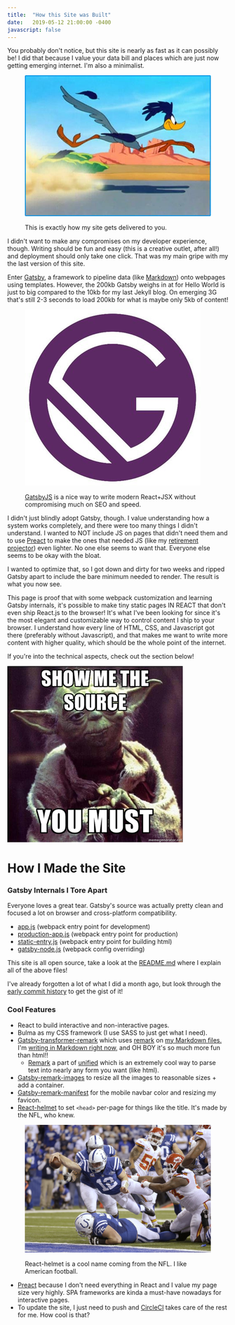 ```yaml
---
title:  "How this Site was Built"
date:   2019-05-12 21:00:00 -0400
javascript: false
---
```

You probably don't notice, but this site is nearly as fast as it can possibly be! I did that because I value your data bill and places which are just now getting emerging internet. I'm also a minimalist.
<figure>

![Road runner](./road-runner.jpg)
<figcaption>This is exactly how my site gets delivered to you.</figcaption>
</figure>

I didn't want to make any compromises on my developer experience, though. Writing should be fun and easy (this is a creative outlet, after all!) and deployment should only take one click. That was my main gripe with my the last version of this site.

Enter [Gatsby](https://gatsbyjs.org), a framework to pipeline data (like [Markdown](https://en.wikipedia.org/wiki/Markdown)) onto webpages using templates. However, the 200kb Gatsby weighs in at for Hello World is just to big compared to the 10kb for my last Jekyll blog. On emerging 3G that's still 2-3 seconds to load 200kb for what is maybe only 5kb of content!
<figure>

![Gatsby logo](./gatsby-logo.jpg)
<figcaption>

[GatsbyJS](https://www.gatsbyjs.org) is a nice way to write modern React+JSX without compromising much on SEO and speed.</figcaption>
</figure>

I didn't just blindly adopt Gatsby, though. I value understanding how a system works completely, and there were too many things I didn't understand. I wanted to NOT include JS on pages that didn't need them and to use [Preact](https://preactjs.com) to make the ones that needed JS (like my [retirement projector](/posts/money/early-retirement)) even lighter. No one else seems to want that. Everyone else seems to be okay with the bloat.

I wanted to optimize that, so I got down and dirty for two weeks and ripped Gatsby apart to include the bare minimum needed to render. The result is what you now see.

This page is proof that with some webpack customization and learning Gatsby internals, it's possible to make tiny static pages IN REACT that don't even ship React.js to the browser!
It's what I've been looking for since it's the most elegant and customizable way to control content I ship to your browser.
I understand how every line of HTML, CSS, and Javascript got there (preferably without Javascript), and that makes me want to write more content with higher quality, which should be the whole point of the internet.

If you're into the technical aspects, check out the section below!

![Show me the source](./show-me-the-source-yoda.jpg)

# How I Made the Site
### Gatsby Internals I Tore Apart
Everyone loves a great tear. Gatsby's source was actually pretty clean and focused a lot on browser and cross-platform compatibility.

- [app.js](https://github.com/thesmartwon/thesmartwon.com/blob/master/src/app.js) (webpack entry point for development)
- [production-app.js](https://github.com/thesmartwon/thesmartwon.com/blob/master/src/production-app.js) (webpack entry point for production)
- [static-entry.js](https://github.com/thesmartwon/thesmartwon.com/blob/master/src/static-entry.js#L79) (webpack entry point for building html)
- [gatsby-node.js](https://github.com/thesmartwon/thesmartwon.com/blob/master/gatsby-node.js#L87) (webpack config overriding)

This site is all open source, take a look at the [README.md](https://github.com/thesmartwon/thesmartwon.com) where I explain all of the above files!

I've already forgotten a lot of what I did a month ago, but look through the [early commit history](https://github.com/thesmartwon/thesmartwon.com/commits/master?after=b06392c74dca5c55b9c25bfdbd17a41b4f025c26+34) to get the gist of it!

### Cool Features

- React to build interactive and non-interactive pages.
- Bulma as my CSS framework (I use SASS to just get what I need).
- [Gatsby-transformer-remark](https://github.com/gatsbyjs/gatsby/tree/master/packages/gatsby-transformer-remark) which uses [remark](https://remark.js.org) on [my Markdown files.](https://github.com/thesmartwon/thesmartwon.com/tree/master/src/posts) I'm [writing in Markdown right now,](https://github.com/thesmartwon/thesmartwon.com/blob/master/src/posts/coding/this-site.md) and OH BOY it's so much more fun than html!!
  - [Remark](https://remark.js.org) a part of [unified](https://unified.js.org) which is an extremely cool way to parse text into nearly any form you want (like html).
- [Gatsby-remark-images](https://github.com/gatsbyjs/gatsby/tree/master/packages/gatsby-remark-images) to resize all the images to reasonable sizes + add a container.
- [Gatsby-remark-manifest](https://github.com/gatsbyjs/gatsby/tree/master/packages/gatsby-plugin-manifest) for the mobile navbar color and resizing my favicon.
- [React-helmet](https://github.com/nfl/react-helmet) to set `<head>` per-page for things like the title. It's made by the NFL, who knew.

<figure>

![Getting tackled](./football.jpg)
<figcaption>React-helmet is a cool name coming from the NFL. I like American football.</figcaption>
</figure>

- [Preact](https://preactjs.com/) because I don't need everything in React and I value my page size very highly. SPA frameworks are kinda a must-have nowadays for interactive pages.
- To update the site, I just need to push and [CircleCI](https://circleci.com/blog/deploying-documentation-to-github-pages-with-continuous-integration) takes care of the rest for me. How cool is that? 
